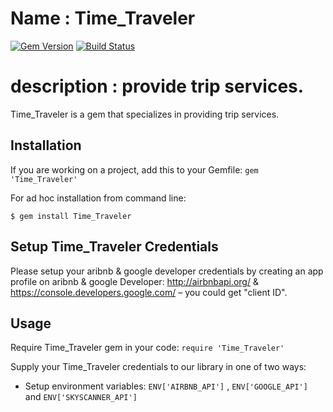 # Name : Time_Traveler
[![Gem Version](https://badge.fury.io/rb/Time_Traveler.svg)](https://badge.fury.io/rb/Time_Traveler)
[![Build Status](https://travis-ci.org/Mew-Traveler/Time_Traveler.svg?branch=master)](https://travis-ci.org/Mew-Traveler/Time_Traveler)

# description : provide trip services.

Time_Traveler is a gem that specializes in providing trip services.

## Installation

If you are working on a project, add this to your Gemfile: `gem 'Time_Traveler'`

For ad hoc installation from command line:

```$ gem install Time_Traveler```

## Setup Time_Traveler Credentials

Please setup your aribnb & google developer credentials by creating an app profile on aribnb & google Developer: http://airbnbapi.org/ & https://console.developers.google.com/ – you could get "client ID".

## Usage

Require Time_Traveler gem in your code: `require 'Time_Traveler'`

Supply your Time_Traveler credentials to our library in one of two ways:
- Setup environment variables: `ENV['AIRBNB_API']` , `ENV['GOOGLE_API']` and `ENV['SKYSCANNER_API']`

